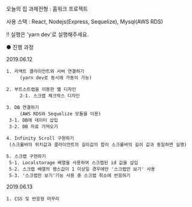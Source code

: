 오늘의 집 과제전형 : 홈워크 프로젝트

사용 스택 : React, Nodejs(Express, Sequelize), Mysql(AWS RDS)

!! 실행은 'yarn dev'로 실행해주세요.

● 진행 과정 

2019.06.12

	1. 리액트 클라이언트와 서버 연결하기
      	 (yarn dev로 동시에 가동이 가능)
      
	2. 부트스트랩을 이용한 웹 디자인
    	 2-1. 스크랩 체크박스 디자인
    
   	3. DB 연결하기
     	 (AWS RDS와 Sequelize 모듈을 이용)
	 3-1. DB에 데이터 삽입
	 3-2. DB 자료 가져오기
	 
	4. Infinity Scroll 구현하기
	 (스크롤바의 위치값과 클라이언트의 길이값의 합이 스크롤바의 길이 값과 동일하면 실행)
	
	5. 스크랩 구현하기
	 5-1. Localstorage 배열을 사용하여 스크랩된 id 값을 삽입
	 5-2. 스크랩 배열의 랭스값이 1 이상일 경우에만 '스크랩만 보기' 사용
	 5-3. '스크랩만 보기'기능 사용 중 스크랩 취소에 반응하기
	 
	 
2019.06.13

	1. CSS 및 반응형 마무리
